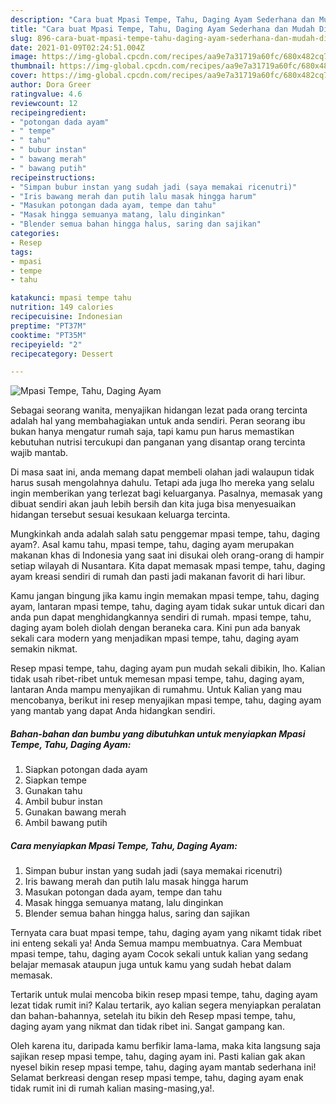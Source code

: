 ```yaml
---
description: "Cara buat Mpasi Tempe, Tahu, Daging Ayam Sederhana dan Mudah Dibuat"
title: "Cara buat Mpasi Tempe, Tahu, Daging Ayam Sederhana dan Mudah Dibuat"
slug: 896-cara-buat-mpasi-tempe-tahu-daging-ayam-sederhana-dan-mudah-dibuat
date: 2021-01-09T02:24:51.004Z
image: https://img-global.cpcdn.com/recipes/aa9e7a31719a60fc/680x482cq70/mpasi-tempe-tahu-daging-ayam-foto-resep-utama.jpg
thumbnail: https://img-global.cpcdn.com/recipes/aa9e7a31719a60fc/680x482cq70/mpasi-tempe-tahu-daging-ayam-foto-resep-utama.jpg
cover: https://img-global.cpcdn.com/recipes/aa9e7a31719a60fc/680x482cq70/mpasi-tempe-tahu-daging-ayam-foto-resep-utama.jpg
author: Dora Greer
ratingvalue: 4.6
reviewcount: 12
recipeingredient:
- "potongan dada ayam"
- " tempe"
- " tahu"
- " bubur instan"
- " bawang merah"
- " bawang putih"
recipeinstructions:
- "Simpan bubur instan yang sudah jadi (saya memakai ricenutri)"
- "Iris bawang merah dan putih lalu masak hingga harum"
- "Masukan potongan dada ayam, tempe dan tahu"
- "Masak hingga semuanya matang, lalu dinginkan"
- "Blender semua bahan hingga halus, saring dan sajikan"
categories:
- Resep
tags:
- mpasi
- tempe
- tahu

katakunci: mpasi tempe tahu 
nutrition: 149 calories
recipecuisine: Indonesian
preptime: "PT37M"
cooktime: "PT35M"
recipeyield: "2"
recipecategory: Dessert

---
```



![Mpasi Tempe, Tahu, Daging Ayam](https://img-global.cpcdn.com/recipes/aa9e7a31719a60fc/680x482cq70/mpasi-tempe-tahu-daging-ayam-foto-resep-utama.jpg)

Sebagai seorang wanita, menyajikan hidangan lezat pada orang tercinta adalah hal yang membahagiakan untuk anda sendiri. Peran seorang ibu bukan hanya mengatur rumah saja, tapi kamu pun harus memastikan kebutuhan nutrisi tercukupi dan panganan yang disantap orang tercinta wajib mantab.

Di masa  saat ini, anda memang dapat membeli olahan jadi walaupun tidak harus susah mengolahnya dahulu. Tetapi ada juga lho mereka yang selalu ingin memberikan yang terlezat bagi keluarganya. Pasalnya, memasak yang dibuat sendiri akan jauh lebih bersih dan kita juga bisa menyesuaikan hidangan tersebut sesuai kesukaan keluarga tercinta. 



Mungkinkah anda adalah salah satu penggemar mpasi tempe, tahu, daging ayam?. Asal kamu tahu, mpasi tempe, tahu, daging ayam merupakan makanan khas di Indonesia yang saat ini disukai oleh orang-orang di hampir setiap wilayah di Nusantara. Kita dapat memasak mpasi tempe, tahu, daging ayam kreasi sendiri di rumah dan pasti jadi makanan favorit di hari libur.

Kamu jangan bingung jika kamu ingin memakan mpasi tempe, tahu, daging ayam, lantaran mpasi tempe, tahu, daging ayam tidak sukar untuk dicari dan anda pun dapat menghidangkannya sendiri di rumah. mpasi tempe, tahu, daging ayam boleh diolah dengan beraneka cara. Kini pun ada banyak sekali cara modern yang menjadikan mpasi tempe, tahu, daging ayam semakin nikmat.

Resep mpasi tempe, tahu, daging ayam pun mudah sekali dibikin, lho. Kalian tidak usah ribet-ribet untuk memesan mpasi tempe, tahu, daging ayam, lantaran Anda mampu menyajikan di rumahmu. Untuk Kalian yang mau mencobanya, berikut ini resep menyajikan mpasi tempe, tahu, daging ayam yang mantab yang dapat Anda hidangkan sendiri.

<!--inarticleads1-->

##### Bahan-bahan dan bumbu yang dibutuhkan untuk menyiapkan Mpasi Tempe, Tahu, Daging Ayam:

1. Siapkan potongan dada ayam
1. Siapkan  tempe
1. Gunakan  tahu
1. Ambil  bubur instan
1. Gunakan  bawang merah
1. Ambil  bawang putih




<!--inarticleads2-->

##### Cara menyiapkan Mpasi Tempe, Tahu, Daging Ayam:

1. Simpan bubur instan yang sudah jadi (saya memakai ricenutri)
1. Iris bawang merah dan putih lalu masak hingga harum
1. Masukan potongan dada ayam, tempe dan tahu
1. Masak hingga semuanya matang, lalu dinginkan
1. Blender semua bahan hingga halus, saring dan sajikan




Ternyata cara buat mpasi tempe, tahu, daging ayam yang nikamt tidak ribet ini enteng sekali ya! Anda Semua mampu membuatnya. Cara Membuat mpasi tempe, tahu, daging ayam Cocok sekali untuk kalian yang sedang belajar memasak ataupun juga untuk kamu yang sudah hebat dalam memasak.

Tertarik untuk mulai mencoba bikin resep mpasi tempe, tahu, daging ayam lezat tidak rumit ini? Kalau tertarik, ayo kalian segera menyiapkan peralatan dan bahan-bahannya, setelah itu bikin deh Resep mpasi tempe, tahu, daging ayam yang nikmat dan tidak ribet ini. Sangat gampang kan. 

Oleh karena itu, daripada kamu berfikir lama-lama, maka kita langsung saja sajikan resep mpasi tempe, tahu, daging ayam ini. Pasti kalian gak akan nyesel bikin resep mpasi tempe, tahu, daging ayam mantab sederhana ini! Selamat berkreasi dengan resep mpasi tempe, tahu, daging ayam enak tidak rumit ini di rumah kalian masing-masing,ya!.

